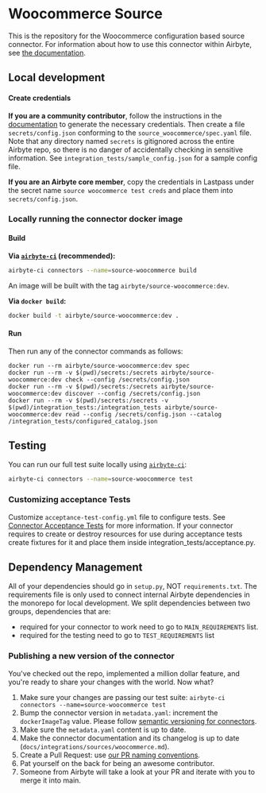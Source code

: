 # Woocommerce Source

This is the repository for the Woocommerce configuration based source connector.
For information about how to use this connector within Airbyte, see [the documentation](https://docs.airbyte.io/integrations/sources/woocommerce).

## Local development

#### Create credentials

**If you are a community contributor**, follow the instructions in the [documentation](https://docs.airbyte.io/integrations/sources/woocommerce)
to generate the necessary credentials. Then create a file `secrets/config.json` conforming to the `source_woocommerce/spec.yaml` file.
Note that any directory named `secrets` is gitignored across the entire Airbyte repo, so there is no danger of accidentally checking in sensitive information.
See `integration_tests/sample_config.json` for a sample config file.

**If you are an Airbyte core member**, copy the credentials in Lastpass under the secret name `source woocommerce test creds`
and place them into `secrets/config.json`.

### Locally running the connector docker image

#### Build

**Via [`airbyte-ci`](https://github.com/airbytehq/airbyte/blob/main/airbyte-ci/connectors/pipelines/README.md) (recommended):**

```bash
airbyte-ci connectors --name=source-woocommerce build
```

An image will be built with the tag `airbyte/source-woocommerce:dev`.

**Via `docker build`:**

```bash
docker build -t airbyte/source-woocommerce:dev .
```

#### Run

Then run any of the connector commands as follows:

```
docker run --rm airbyte/source-woocommerce:dev spec
docker run --rm -v $(pwd)/secrets:/secrets airbyte/source-woocommerce:dev check --config /secrets/config.json
docker run --rm -v $(pwd)/secrets:/secrets airbyte/source-woocommerce:dev discover --config /secrets/config.json
docker run --rm -v $(pwd)/secrets:/secrets -v $(pwd)/integration_tests:/integration_tests airbyte/source-woocommerce:dev read --config /secrets/config.json --catalog /integration_tests/configured_catalog.json
```

## Testing

You can run our full test suite locally using [`airbyte-ci`](https://github.com/airbytehq/airbyte/blob/main/airbyte-ci/connectors/pipelines/README.md):

```bash
airbyte-ci connectors --name=source-woocommerce test
```

### Customizing acceptance Tests

Customize `acceptance-test-config.yml` file to configure tests. See [Connector Acceptance Tests](https://docs.airbyte.com/connector-development/testing-connectors/connector-acceptance-tests-reference) for more information.
If your connector requires to create or destroy resources for use during acceptance tests create fixtures for it and place them inside integration_tests/acceptance.py.

## Dependency Management

All of your dependencies should go in `setup.py`, NOT `requirements.txt`. The requirements file is only used to connect internal Airbyte dependencies in the monorepo for local development.
We split dependencies between two groups, dependencies that are:

- required for your connector to work need to go to `MAIN_REQUIREMENTS` list.
- required for the testing need to go to `TEST_REQUIREMENTS` list

### Publishing a new version of the connector

You've checked out the repo, implemented a million dollar feature, and you're ready to share your changes with the world. Now what?

1. Make sure your changes are passing our test suite: `airbyte-ci connectors --name=source-woocommerce test`
2. Bump the connector version in `metadata.yaml`: increment the `dockerImageTag` value. Please follow [semantic versioning for connectors](https://docs.airbyte.com/contributing-to-airbyte/resources/pull-requests-handbook/#semantic-versioning-for-connectors).
3. Make sure the `metadata.yaml` content is up to date.
4. Make the connector documentation and its changelog is up to date (`docs/integrations/sources/woocommerce.md`).
5. Create a Pull Request: use [our PR naming conventions](https://docs.airbyte.com/contributing-to-airbyte/resources/pull-requests-handbook/#pull-request-title-convention).
6. Pat yourself on the back for being an awesome contributor.
7. Someone from Airbyte will take a look at your PR and iterate with you to merge it into main.
